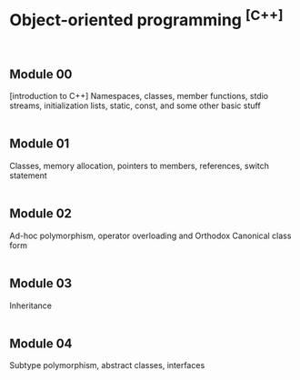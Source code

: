# Object-oriented programming <sup>[C++]<sup/>
<br/>

## Module 00 
[introduction to C++] Namespaces, classes, member functions, stdio streams, initialization lists, static, const, and some other basic stuff
<br/><br/>
## Module 01
Classes, memory allocation, pointers to members, references, switch statement
<br/><br/>
## Module 02
Ad-hoc polymorphism, operator overloading and Orthodox Canonical class form
<br/><br/>
## Module 03
Inheritance
<br/><br/>
## Module 04
Subtype polymorphism, abstract classes, interfaces
